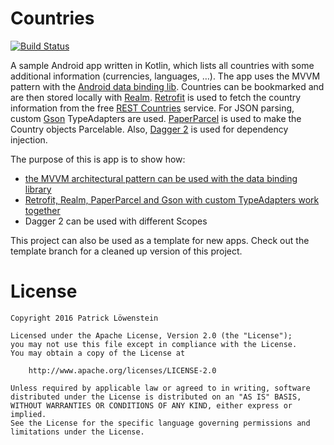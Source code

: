 # Countries

[![Build Status](https://travis-ci.org/patloew/countries.svg?branch=master)](https://travis-ci.org/patloew/countries)

A sample Android app written in Kotlin, which lists all countries with some additional information (currencies, languages, …). The app uses the MVVM pattern with the [Android data binding lib](http://developer.android.com/tools/data-binding/guide.html). Countries can be bookmarked and are then stored locally with [Realm](https://github.com/realm/realm-java). [Retrofit](https://github.com/square/retrofit) is used to fetch the country information from the free [REST Countries](http://restcountries.eu) service. For JSON parsing, custom [Gson](https://github.com/google/gson) TypeAdapters are used. [PaperParcel](https://github.com/grandstaish/paperparcel) is used to make the Country objects Parcelable. Also, [Dagger 2](https://github.com/google/dagger) is used for dependency injection.

The purpose of this is app is to show how:
* [the MVVM architectural pattern can be used with the data binding library](https://nullpointer.wtf/android/mvvm-architecture-data-binding-library/)
* [Retrofit, Realm, PaperParcel and Gson with custom TypeAdapters work together](https://nullpointer.wtf/android/using-retrofit-realm-parceler/)
* Dagger 2 can be used with different Scopes

This project can also be used as a template for new apps. Check out the template branch for a cleaned up version of this project.

# License

	Copyright 2016 Patrick Löwenstein

	Licensed under the Apache License, Version 2.0 (the "License");
	you may not use this file except in compliance with the License.
	You may obtain a copy of the License at

	    http://www.apache.org/licenses/LICENSE-2.0

	Unless required by applicable law or agreed to in writing, software
	distributed under the License is distributed on an "AS IS" BASIS,
	WITHOUT WARRANTIES OR CONDITIONS OF ANY KIND, either express or implied.
	See the License for the specific language governing permissions and
	limitations under the License.